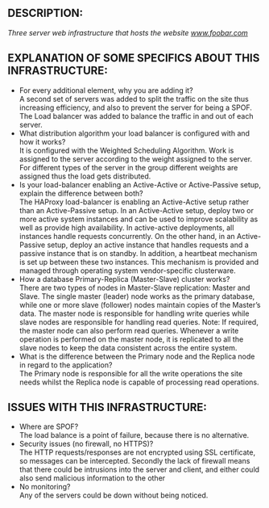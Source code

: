 ## DESCRIPTION:
*Three server web infrastructure that hosts the website www.foobar.com*

## EXPLANATION OF SOME SPECIFICS ABOUT THIS INFRASTRUCTURE:
+ For every additional element, why you are adding it?
<br/>A second set of servers was added to split the traffic on the site thus increasing efficiency, and also to prevent the server for being a SPOF. The Load balancer was added to balance the traffic in and out of each server.
+ What distribution algorithm your load balancer is configured with and how it works?
<br/>It is configured with the Weighted Scheduling Algorithm. Work is assigned to the server according to the weight assigned to the server. For different types of the server in the group different weights are assigned thus the load gets distributed.
+ Is your load-balancer enabling an Active-Active or Active-Passive setup, explain the difference between both?
<br/>The HAProxy load-balancer is enabling an Active-Active setup rather than an Active-Passive setup. In an Active-Active setup, deploy two or more active system instances and can be used to improve scalability as well as provide high availability. In active-active deployments, all instances handle requests concurrently. On the other hand, in an Active-Passive setup, deploy an active instance that handles requests and a passive instance that is on standby. In addition, a heartbeat mechanism is set up between these two instances. This mechanism is provided and managed through operating system vendor-specific clusterware.
+ How a database Primary-Replica (Master-Slave) cluster works?
<br/>There are two types of nodes in Master-Slave replication: Master and Slave. The single master (leader) node works as the primary database, while one or more slave (follower) nodes maintain copies of the Master’s data. The master node is responsible for handling write queries while slave nodes are responsible for handling read queries. Note: If required, the master node can also perform read queries. Whenever a write operation is performed on the master node, it is replicated to all the slave nodes to keep the data consistent across the entire system. 
+ What is the difference between the Primary node and the Replica node in regard to the application?
<br/>The Primary node is responsible for all the write operations the site needs whilst the Replica node is capable of processing read operations.

## ISSUES WITH THIS INFRASTRUCTURE:
+ Where are SPOF? 
<br/>The load balance is a point of failure, because there is no alternative.
+ Security issues (no firewall, no HTTPS)?
<br/>The HTTP requests/responses are not encrypted using SSL certificate, so messages can be intercepted. Secondly the lack of firewall means that there could be intrusions into the server and client, and either could also send malicious information to the other
+ No monitoring?
<br/>Any of the servers could be down without being noticed.
